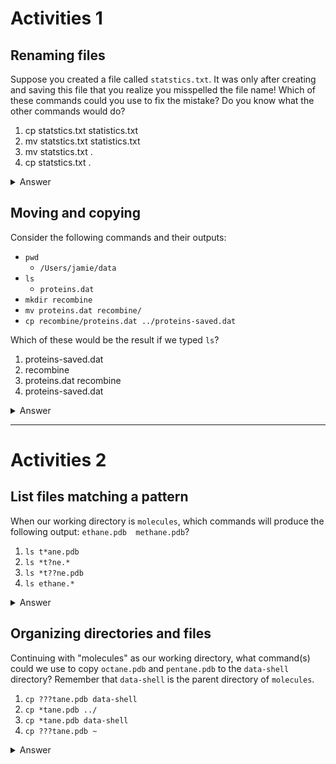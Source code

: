 # Activities 1
## Renaming files
Suppose you created a file called `statstics.txt`. It was only after creating and saving this file that you realize you misspelled the file name! Which of these commands could you use to fix the mistake? Do you know what the other commands would do?

1. cp statstics.txt statistics.txt
1. mv statstics.txt statistics.txt
1. mv statstics.txt .
1. cp statstics.txt .

<details>
  <summary>Answer</summary>
  
  Number 2 is correct.

The first command will create a second file with the correct name, but the incorrectly name file will still exist.

The third and fourth commands indicate where to move or copy the file to, but don't provide a new file name. 
</details>


## Moving and copying
Consider the following commands and their outputs:
- `pwd`
  - `/Users/jamie/data`
- `ls`
  - `proteins.dat`
- `mkdir recombine`
- `mv proteins.dat recombine/`
- `cp recombine/proteins.dat ../proteins-saved.dat`

Which of these would be the result if we typed `ls`?
1. proteins-saved.dat
2. recombine
3. proteins.dat recombine
4. proteins-saved.dat

<details>
  <summary>Answer</summary>
  
The `mkdir` command will create a new directory called `recombine`. The `mv` command after that will move `proteins.dat` into the new directory. Finally, the `cp` command will create a copy of the `recombine/proteins.dat` file in the parent directory of our current working directory. Then, our current working directory will contain zero files and one folder, the folder called `recombine`. Therefore, the second answer is correct!
</details>


***

# Activities 2

## List files matching a pattern
When our working directory is `molecules`, which commands will produce the following output: `ethane.pdb  methane.pdb`?
1. `ls t*ane.pdb`
1. `ls *t?ne.*`
1. `ls *t??ne.pdb`
1. `ls ethane.*`

<details>
  <summary>Answer</summary>
 
 Number 3 is correct. Number 1 will only match files that begin with "t" and end with "ane.pdb", which none of the files do. Number 2 shows all files whose names start with zero or more characters, followed by `t`, then a single character, then `ne.` followed by two or more characters. This will give us `octane.pdb` and `pentane.pdb`. Number 4 only shows files starting with `ethane.`, which would only match `ethane.pdb`.
</details>


## Organizing directories and files
Continuing with "molecules" as our working directory, what command(s) could we use to copy `octane.pdb` and `pentane.pdb` to the `data-shell` directory? Remember that `data-shell` is the parent directory of `molecules`.
1. `cp ???tane.pdb data-shell`
1. `cp *tane.pdb ../`
1. `cp *tane.pdb data-shell`
1. `cp ???tane.pdb ~`

<details>
  <summary>Answer</summary>
  Number 2 is correct. Number 1 and 3 will result in an error, because there is no `data-shell` directory in `molecules`. Number 1 and 4 are incorrect because `???tane.pdb` will only match `pentane.pdb` and not `octane.pdb`. Also, number 4 copies the files to the user's home directory, not the `data-shell` directory.
</details>
